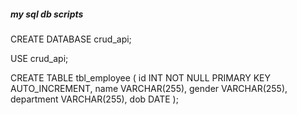 ##### my sql db scripts #####

CREATE DATABASE crud_api;

USE crud_api;

CREATE TABLE tbl_employee
(
  id INT NOT NULL PRIMARY KEY AUTO_INCREMENT,
  name VARCHAR(255),
  gender VARCHAR(255),
  department VARCHAR(255),
  dob DATE
);